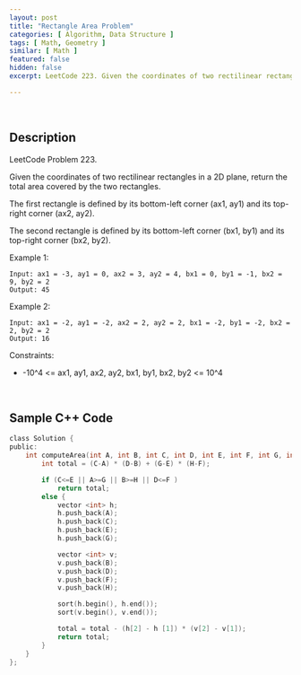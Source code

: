 ```yaml
---
layout: post
title: "Rectangle Area Problem"
categories: [ Algorithm, Data Structure ]
tags: [ Math, Geometry ]
similar: [ Math ]
featured: false
hidden: false
excerpt: LeetCode 223. Given the coordinates of two rectilinear rectangles in a 2D plane, return the total area covered by the two rectangles.

---
```


<br />

## Description

LeetCode Problem 223.

Given the coordinates of two rectilinear rectangles in a 2D plane, return the total area covered by the two rectangles.

The first rectangle is defined by its bottom-left corner (ax1, ay1) and its top-right corner (ax2, ay2).

The second rectangle is defined by its bottom-left corner (bx1, by1) and its top-right corner (bx2, by2).

Example 1:
```
Input: ax1 = -3, ay1 = 0, ax2 = 3, ay2 = 4, bx1 = 0, by1 = -1, bx2 = 9, by2 = 2
Output: 45
```

Example 2:
```
Input: ax1 = -2, ay1 = -2, ax2 = 2, ay2 = 2, bx1 = -2, by1 = -2, bx2 = 2, by2 = 2
Output: 16
```

Constraints:
* -10^4 <= ax1, ay1, ax2, ay2, bx1, by1, bx2, by2 <= 10^4

<br />

## Sample C++ Code


```c
class Solution {
public:
    int computeArea(int A, int B, int C, int D, int E, int F, int G, int H) {
        int total = (C-A) * (D-B) + (G-E) * (H-F);

        if (C<=E || A>=G || B>=H || D<=F )
            return total;
        else {
            vector <int> h;
            h.push_back(A);
            h.push_back(C);
            h.push_back(E);
            h.push_back(G);

            vector <int> v;
            v.push_back(B);
            v.push_back(D);
            v.push_back(F);
            v.push_back(H);

            sort(h.begin(), h.end());
            sort(v.begin(), v.end());

            total = total - (h[2] - h [1]) * (v[2] - v[1]);
            return total;
        }
    }
};
```


